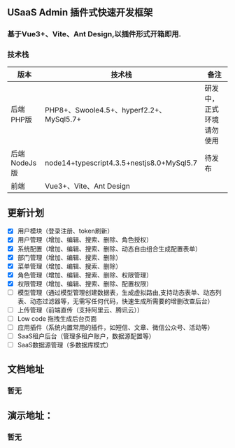 ## USaaS Admin 插件式快速开发框架

### 基于Vue3+、Vite、Ant Design,以插件形式开箱即用.

### 技术栈

|      版本       | 技术栈  | 备注 |
|  ----------      | -------------  | -------------  |
| 后端PHP版  | PHP8+、Swoole4.5+、hyperf2.2+、MySql5.7+  | 研发中，正式环境请勿使用 |
| 后端NodeJs版  | node14+typescript4.3.5+nestjs8.0+MySql5.7   | 待发布|
| 前端  | Vue3+、Vite、Ant Design | |

## 更新计划

[comment]: <> (|      模块       | 介绍  | 完成状态  | 预计发布日期 |)
[comment]: <> (|  ----------      | -------------  | -------------| -------------  |)
[comment]: <> (|  用户模块|登录注册、token刷新            |已完成| 2021-09-13)
[comment]: <> (|  用户管理|增加、编辑、搜索、删除、角色授权        |已完成 | 2021-09-13)
[comment]: <> (|  系统配置|增加、编辑、搜索、删除、动态自由组合生成配置表单| 已完成| 2021-09-13)
[comment]: <> (|  部门管理|增加、编辑、搜索、删除| 已完成| 2021-09-13)
[comment]: <> (|  菜单管理|增加、编辑、搜索、删除| 已完成| 2021-09-13)
[comment]: <> (|  角色管理|增加、编辑、搜索、删除、权限管理|已完成| 2021-09-13)
[comment]: <> (|  权限管理|增加、编辑、搜索、删除、配置权限|已完成| 2021-09-13)
[comment]: <> (| 模型管理|通过模型管理创建数据表，生成虚拟路由,支持动态表单、动态列表、动态过滤器等，无需写任何代码，快速生成所需要的增删改查后台|未完成| 2021-10-20)
[comment]: <> (| 上传管理|前端直传（支持阿里云、腾讯云）|未完成| 2021-09-30)
[comment]: <> (|  Low code|拖拽生成后台页面|未完成| 2021-10-30)
[comment]: <> (| 应用插件| 系统内置常用的插件，如短信、文章、微信公众号、活动等 |未完成| 2021-10-20)
[comment]: <> (| SaaS租户后台|   |未完成| 2021-10-20)
[comment]: <> (| SaaS数据源管理|多数据库模式|未完成| 2021-10-30)

- [x] 用户模块（登录注册、token刷新）
- [x] 用户管理（增加、编辑、搜索、删除、角色授权）
- [x] 系统配置（增加、编辑、搜索、删除、动态自由组合生成配置表单）
- [x] 部门管理（增加、编辑、搜索、删除）
- [x] 菜单管理（增加、编辑、搜索、删除）
- [x] 角色管理（增加、编辑、搜索、删除、权限管理）
- [x] 权限管理（增加、编辑、搜索、删除、配置权限）
- [ ] 模型管理（通过模型管理创建数据表，生成虚拟路由,支持动态表单、动态列表、动态过滤器等，无需写任何代码，快速生成所需要的增删改查后台）
- [ ] 上传管理（前端直传（支持阿里云、腾讯云））
- [ ] Low code 拖拽生成后台页面
- [ ] 应用插件（系统内置常用的插件，如短信、文章、微信公众号、活动等）
- [ ] SaaS租户后台（管理多租户账户，数据源配置等）
- [ ] SaaS数据源管理（多数据库模式）

## 文档地址

### 暂无

## 演示地址：

### 暂无
